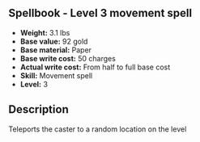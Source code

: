 ## Spellbook - Level 3 movement spell
- **Weight:** 3.1 lbs
- **Base value:** 92 gold
- **Base material:** Paper
- **Base write cost:** 50 charges
- **Actual write cost:** From half to full base cost
- **Skill:** Movement spell
- **Level:** 3
## Description
Teleports the caster to a random location on the level

